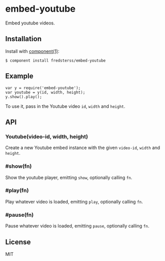 # embed-youtube

Embed youtube videos.

## Installation

Install with [component(1)](http://component.io):

```
$ component install fredsterss/embed-youtube
```

## Example

```
var y = require('embed-youtube');
var youtube = y(id, width, height);
y.show().play();
```

To use it, pass in the Youtube video ``id``, ``width`` and ``height``.

## API

### Youtube(video-id, width, height)

Create a new Youtube embed instance with the given ``video-id``, ``width`` and ``height``.

### #show(fn)

Show the youtube player, emitting ``show``, optionally calling ``fn``.

### #play(fn)

Play whatever video is loaded, emitting ``play``, optionally calling ``fn``.

### #pause(fn)

Pause whatever video is loaded, emitting ``pause``, optionally calling ``fn``.

## License

MIT
